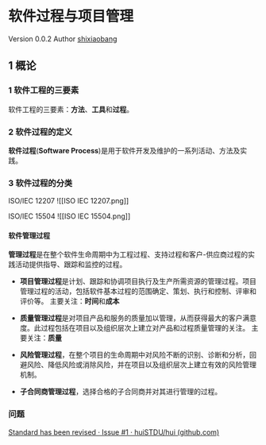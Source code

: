 # 软件过程与项目管理

Version 0.0.2
Author [shixiaobang](https://github.com/shixiaobang)

## 1 概论

### 1 软件工程的三要素

软件工程的三要素：**方法**、**工具**和**过程**。

### 2 软件过程的定义

**软件过程**(**Software Process**)是用于软件开发及维护的一系列活动、方法及实践。

### 3 软件过程的分类

ISO/IEC 12207
![[ISO IEC 12207.png]]

ISO/IEC 15504
![[ISO IEC 15504.png]]

#### 软件管理过程

**管理过程**是在整个软件生命周期中为工程过程、支持过程和客户-供应商过程的实践活动提供指导、跟踪和监控的过程。

- **项目管理过程**是计划、跟踪和协调项目执行及生产所需资源的管理过程。项目管理过程的活动，包括软件基本过程的范围确定、策划、执行和控制、评审和评价等。 
	主要关注：**时间**和**成本**

- **质量管理过程**是对项目产品和服务的质量加以管理，从而获得最大的客户满意度。此过程包括在项目以及组织层次上建立对产品和过程质量管理的关注。
	主要关注：**质量**

- **风险管理过程**，在整个项目的生命周期中对风险不断的识别、诊断和分析，回避风险、降低风险或消除风险，并在项目以及组织层次上建立有效的风险管理机制。 

- **子合同商管理过程**，选择合格的子合同商并对其进行管理的过程。 

### 问题

[Standard has been revised · Issue #1 · huiSTDU/hui (github.com)](https://github.com/huiSTDU/hui/issues/1)

